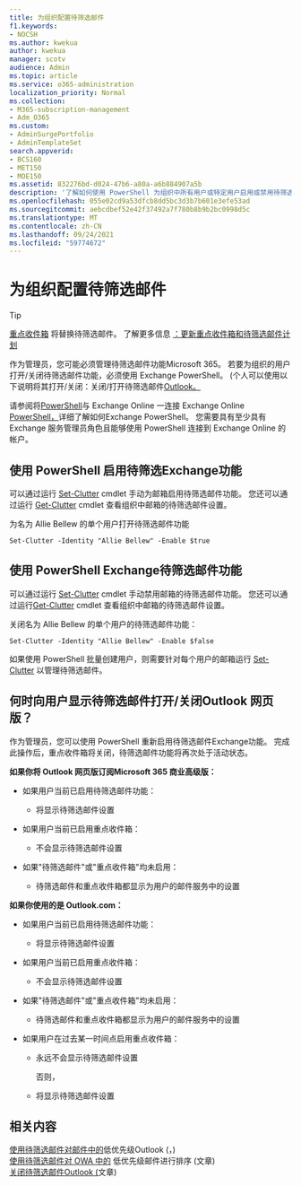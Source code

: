 ```yaml
---
title: 为组织配置待筛选邮件
f1.keywords:
- NOCSH
ms.author: kwekua
author: kwekua
manager: scotv
audience: Admin
ms.topic: article
ms.service: o365-administration
localization_priority: Normal
ms.collection:
- M365-subscription-management
- Adm_O365
ms.custom:
- AdminSurgePortfolio
- AdminTemplateSet
search.appverid:
- BCS160
- MET150
- MOE150
ms.assetid: 832276bd-d024-47b6-a80a-a6b884907a5b
description: '了解如何使用 PowerShell 为组织中所有用户或特定用户启用或禁用待筛选Exchange功能。 '
ms.openlocfilehash: 055e02cd9a53dfcb8dd5bc3d3b7b601e3efe53ad
ms.sourcegitcommit: aebcdbef52e42f37492a7f780b8b9b2bc0998d5c
ms.translationtype: MT
ms.contentlocale: zh-CN
ms.lasthandoff: 09/24/2021
ms.locfileid: "59774672"
---
```

# <a name="configure-clutter-for-your-organization"></a>为组织配置待筛选邮件

> [!TIP]
> [重点收件箱](../setup/configure-focused-inbox.md) 将替换待筛选邮件。 了解更多信息 [：更新重点收件箱和待筛选邮件计划](https://techcommunity.microsoft.com/t5/Outlook-Blog/Update-on-Focused-Inbox-and-our-plans-for-Clutter/ba-p/136448)
  
作为管理员，您可能必须管理待筛选邮件功能Microsoft 365。 若要为组织的用户打开/关闭待筛选邮件功能，必须使用 Exchange PowerShell。  (个人可以使用以下说明将其打开/关闭：关闭/打开待筛选邮件[Outlook。](https://support.microsoft.com/office/a9c72a77-1bc4-40e6-ba6d-103c1d1aba4c)
  
请参阅将[PowerShell](/powershell/exchange/exchange-online-powershell)与 Exchange Online 一连接 Exchange Online [PowerShell，](/powershell/exchange/connect-to-exchange-online-powershell)详细了解如何Exchange PowerShell。 您需要具有至少具有 Exchange 服务管理员角色且能够使用 PowerShell 连接到 Exchange Online 的帐户。 
  
## <a name="turn-clutter-on-using-exchange-powershell"></a>使用 PowerShell 启用待筛选Exchange功能

可以通过运行 [Set-Clutter](/powershell/module/exchange/set-clutter) cmdlet 手动为邮箱启用待筛选邮件功能。 您还可以通过运行 [Get-Clutter](/powershell/module/exchange/get-clutter) cmdlet 查看组织中邮箱的待筛选邮件设置。 
  
为名为 Allie Bellew 的单个用户打开待筛选邮件功能
    
`Set-Clutter -Identity "Allie Bellew" -Enable $true`


## <a name="turn-clutter-off-using-exchange-powershell"></a>使用 PowerShell Exchange待筛选邮件功能

可以通过运行 [Set-Clutter](/powershell/module/exchange/set-clutter) cmdlet 手动禁用邮箱的待筛选邮件功能。 您还可以通过运行[Get-Clutter](/powershell/module/exchange/get-clutter) cmdlet 查看组织中邮箱的待筛选邮件设置。 
  
关闭名为 Allie Bellew 的单个用户的待筛选邮件功能：
    
`Set-Clutter -Identity "Allie Bellew" -Enable $false`

如果使用 PowerShell 批量创建用户，则需要针对每个用户的邮箱运行 [Set-Clutter](/powershell/module/exchange/set-clutter) 以管理待筛选邮件。 
  
## <a name="when-does-the-clutter-onoff-switch-appear-to-users-in-outlook-on-the-web"></a>何时向用户显示待筛选邮件打开/关闭Outlook 网页版？
<a name="bkmk_onoff"> </a>

作为管理员，您可以使用 PowerShell 重新启用待筛选邮件Exchange功能。 完成此操作后，重点收件箱将关闭，待筛选邮件功能将再次处于活动状态。 
  
 **如果你将 Outlook 网页版订阅Microsoft 365 商业高级版：**
  
- 如果用户当前已启用待筛选邮件功能： 
    
  - 将显示待筛选邮件设置
    
- 如果用户当前已启用重点收件箱： 
    
  - 不会显示待筛选邮件设置
    
- 如果"待筛选邮件"或"重点收件箱"均未启用： 
    
  - 待筛选邮件和重点收件箱都显示为用户的邮件服务中的设置
    
 **如果你使用的是 Outlook.com：**
  
- 如果用户当前已启用待筛选邮件功能： 
    
  - 将显示待筛选邮件设置
    
- 如果用户当前已启用重点收件箱： 
    
  - 不会显示待筛选邮件设置
    
- 如果"待筛选邮件"或"重点收件箱"均未启用： 
    
  - 待筛选邮件和重点收件箱都显示为用户的邮件服务中的设置
    
- 如果用户在过去某一时间点启用重点收件箱：
    
  - 永远不会显示待筛选邮件设置
    
    否则， 
    
  - 将显示待筛选邮件设置
    
## <a name="related-content"></a>相关内容

[使用待筛选邮件对邮件中的](https://support.microsoft.com/office/7b50c5db-7704-4e55-8a1b-dfc7bf1eafa0)低优先级Outlook (，) \
[使用待筛选邮件对 OWA 中的](https://support.microsoft.com/office/fe4d64ca-bf73-48f1-91b4-9a659e008bce) 低优先级邮件进行排序 (文章) \
[关闭待筛选邮件Outlook (](https://support.microsoft.com/office/a9c72a77-1bc4-40e6-ba6d-103c1d1aba4c)文章) 
